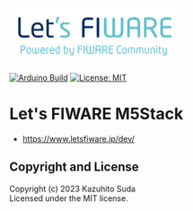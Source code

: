 [![Let's FIWARE Banner](https://github.com/lets-fiware/lets-fiware.m5stack/blob/gh-pages/images/lets-fiware-logo-non-free.png)](https://www.letsfiware.jp/)

[![Arduino Build](https://github.com/lets-fiware/lets-fiware.m5stack/actions/workflows/ArduinoBuild.yml/badge.svg)](https://github.com/lets-fiware/lets-fiware.m5stack/actions/workflows/ArduinoBuild.yml)
[![License: MIT](https://img.shields.io/github/license/lets-fiware/lets-fiware.m5stack.svg)](https://opensource.org/licenses/MIT)

# Let's FIWARE M5Stack

- https://www.letsfiware.jp/dev/

## Copyright and License

Copyright (c) 2023 Kazuhito Suda<br>
Licensed under the MIT license.
